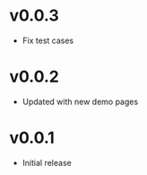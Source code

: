 v0.0.3
==================
* Fix test cases

v0.0.2
==================
* Updated with new demo pages

v0.0.1
==================
* Initial release

